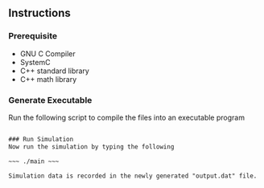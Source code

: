 ## Instructions
### Prerequisite
 * GNU C Compiler
 * SystemC
 * C++ standard library
 * C++ math library

### Generate Executable
Run the following script to compile the files into an executable program

~~~ gcc -o main main.cc fir.cc tb.cc -I. -I$SYSTEMC/include -L $SYSTEMC/lib-linux64 -lsystemc -lstdc++ -lm ~~~

### Run Simulation
Now run the simulation by typing the following

~~~ ./main ~~~

Simulation data is recorded in the newly generated "output.dat" file.
